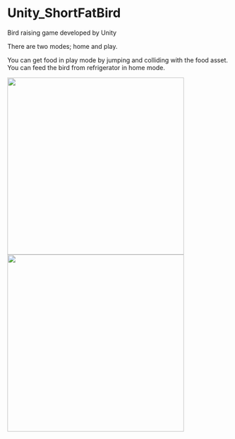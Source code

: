 # Unity_ShortFatBird

Bird raising game developed by Unity

There are two modes; home and play.

You can get food in play mode by jumping and colliding with the food asset.
You can feed the bird from refrigerator in home mode.

<img width="400" src="https://user-images.githubusercontent.com/57395765/115537965-56ece980-a2d6-11eb-801b-09cf002d6230.JPG">
<img width="400" src="https://user-images.githubusercontent.com/57395765/115537978-5a807080-a2d6-11eb-8af2-99d3555d2092.JPG">

